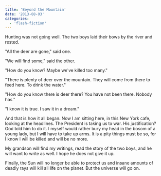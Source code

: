 ```yaml
---
title: 'Beyond the Mountain'
date: '2013-08-03'
categories:
  - 'flash-fiction'
---
```


Hunting was not going well. The two boys laid their bows by the river and
rested.

<!-- truncate -->


"All the deer are gone," said one.

"We will find some," said the other.

"How do you know? Maybe we've killed too many."

"There is plenty of deer over the mountain. They will come from there to feed
here. To drink the water."

"How do you know there is deer there? You have not been there. Nobody has."

"I know it is true. I saw it in a dream."

And that is how it all began. Now I am sitting here, in this New York cafe,
looking at the headlines. The President is taking us to war. His justification?
God told him to do it. I myself would rather bury my head in the bosom of a
young lady, but I will have to take up arms. It is a pity things must be so, for
I know I will be killed and will be no more.

My grandson will find my writings, read the story of the two boys, and he will
want to write as well. I hope he does not give it up.

Finally, the Sun will no longer be able to protect us and insane amounts of
deadly rays will kill all life on the planet. But the universe will go on.
